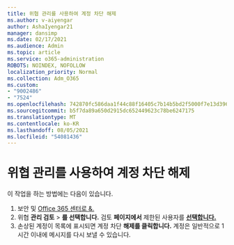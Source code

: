 ```yaml
---
title: 위협 관리를 사용하여 계정 차단 해제
ms.author: v-aiyengar
author: AshaIyengar21
manager: dansimp
ms.date: 02/17/2021
ms.audience: Admin
ms.topic: article
ms.service: o365-administration
ROBOTS: NOINDEX, NOFOLLOW
localization_priority: Normal
ms.collection: Adm_O365
ms.custom:
- "9002486"
- "7524"
ms.openlocfilehash: 742870fc586daa1f44c88f16405c7b14b5bd2f5000f7e13d396ad6d43829acbd
ms.sourcegitcommit: b5f7da89a650d2915dc652449623c78be6247175
ms.translationtype: MT
ms.contentlocale: ko-KR
ms.lasthandoff: 08/05/2021
ms.locfileid: "54081436"
---
```

# <a name="unblock-an-account-by-using-threat-management"></a>위협 관리를 사용하여 계정 차단 해제

이 작업을 하는 방법에는 다음이 있습니다. 

1. 보안 및 [Office 365 센터로 &.](https://go.microsoft.com/fwlink/p/?linkid=2077143)
1. 위협 **관리 검토**  >  **를 선택합니다.** 검토 **페이지에서** 제한된 사용자를 **[선택합니다.](https://go.microsoft.com/fwlink/?linkid=2103514)**
1. 손상된 계정이 목록에 표시되면 계정 차단 **해제를 클릭합니다.** 계정은 일반적으로 1시간 이내에 메시지를 다시 보낼 수 있습니다.